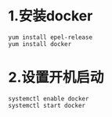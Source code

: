 # 1.安装docker

```
yum install epel-release
yum install docker
```

# 2.设置开机启动

```
systemctl enable docker
systemctl start docker
```



